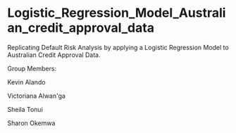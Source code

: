 # Logistic_Regression_Model_Australian_credit_approval_data
Replicating Default Risk Analysis by applying a Logistic Regression Model to Australian Credit Approval Data.


Group Members:

Kevin Alando 


Victoriana Alwan'ga 


Sheila Tonui 


Sharon Okemwa
